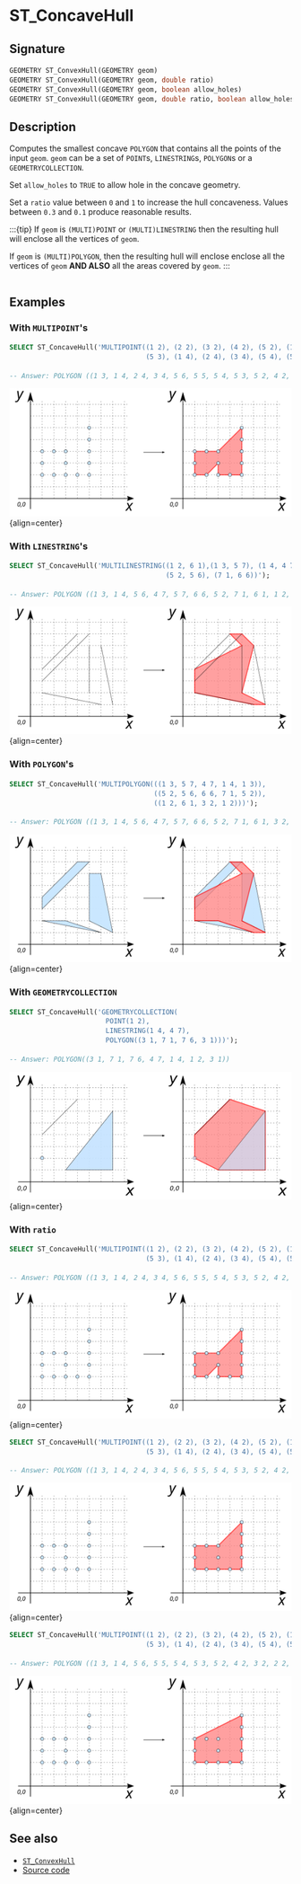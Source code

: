 # ST_ConcaveHull

## Signature

```sql
GEOMETRY ST_ConvexHull(GEOMETRY geom)
GEOMETRY ST_ConvexHull(GEOMETRY geom, double ratio)
GEOMETRY ST_ConvexHull(GEOMETRY geom, boolean allow_holes)
GEOMETRY ST_ConvexHull(GEOMETRY geom, double ratio, boolean allow_holes)
```

## Description

Computes the smallest concave `POLYGON` that contains all the points of the input `geom`.
`geom` can be a set of `POINT`s, `LINESTRING`s, `POLYGON`s or a
`GEOMETRYCOLLECTION`.

Set `allow_holes` to `TRUE` to allow hole in the concave geometry.

Set a `ratio` value between `0` and `1` to increase the hull concaveness. Values between `0.3` and `0.1` produce reasonable results. 

:::{tip}
If `geom` is `(MULTI)POINT` or `(MULTI)LINESTRING` then the resulting hull will enclose all the vertices of `geom`.

If `geom` is `(MULTI)POLYGON`, then the resulting hull will enclose enclose all the vertices of `geom` **AND ALSO** all the areas covered by `geom`.
:::


```{include} sfs-1-2-1.md
```

## Examples

### With `MULTIPOINT`'s

```sql
SELECT ST_ConcaveHull('MULTIPOINT((1 2), (2 2), (3 2), (4 2), (5 2), (1 3), (3 3), 
                                  (5 3), (1 4), (2 4), (3 4), (5 4), (5 5), (5 6))');

-- Answer: POLYGON ((1 3, 1 4, 2 4, 3 4, 5 6, 5 5, 5 4, 5 3, 5 2, 4 2, 3 2, 3 3, 2 2, 1 2, 1 3))
```

![](./ST_ConcaveHull_1.png){align=center}


### With `LINESTRING`'s

```sql
SELECT ST_ConcaveHull('MULTILINESTRING((1 2, 6 1),(1 3, 5 7), (1 4, 4 7), 
                                       (5 2, 5 6), (7 1, 6 6))');

-- Answer: POLYGON ((1 3, 1 4, 5 6, 4 7, 5 7, 6 6, 5 2, 7 1, 6 1, 1 2, 1 3))
```

![](./ST_ConcaveHull_4.png){align=center}


### With `POLYGON`'s

```sql
SELECT ST_ConcaveHull('MULTIPOLYGON(((1 3, 5 7, 4 7, 1 4, 1 3)), 
                                    ((5 2, 5 6, 6 6, 7 1, 5 2)), 
                                    ((1 2, 6 1, 3 2, 1 2)))');

-- Answer: POLYGON ((1 3, 1 4, 5 6, 4 7, 5 7, 6 6, 5 2, 7 1, 6 1, 3 2, 1 2, 1 3))
```

![](./ST_ConcaveHull_5.png){align=center}

### With `GEOMETRYCOLLECTION`

```sql
SELECT ST_ConcaveHull('GEOMETRYCOLLECTION(
                        POINT(1 2),
                        LINESTRING(1 4, 4 7),
                        POLYGON((3 1, 7 1, 7 6, 3 1)))');

-- Answer: POLYGON((3 1, 7 1, 7 6, 4 7, 1 4, 1 2, 3 1))
```

![](./ST_ConvexHull.png){align=center}

### With `ratio`

```sql
SELECT ST_ConcaveHull('MULTIPOINT((1 2), (2 2), (3 2), (4 2), (5 2), (1 3), (3 3), 
                                  (5 3), (1 4), (2 4), (3 4), (5 4), (5 5), (5 6))', 0.0);

-- Answer: POLYGON ((1 3, 1 4, 2 4, 3 4, 5 6, 5 5, 5 4, 5 3, 5 2, 4 2, 3 2, 3 3, 2 2, 1 2, 1 3))
```

![](./ST_ConcaveHull_1.png){align=center}

```sql
SELECT ST_ConcaveHull('MULTIPOINT((1 2), (2 2), (3 2), (4 2), (5 2), (1 3), (3 3), 
                                  (5 3), (1 4), (2 4), (3 4), (5 4), (5 5), (5 6))', 0.5);

-- Answer: POLYGON ((1 3, 1 4, 2 4, 3 4, 5 6, 5 5, 5 4, 5 3, 5 2, 4 2, 3 2, 2 2, 1 2, 1 3))
```
![](./ST_ConcaveHull_2.png){align=center}

```sql
SELECT ST_ConcaveHull('MULTIPOINT((1 2), (2 2), (3 2), (4 2), (5 2), (1 3), (3 3), 
                                  (5 3), (1 4), (2 4), (3 4), (5 4), (5 5), (5 6))', 1.0);

-- Answer: POLYGON ((1 3, 1 4, 5 6, 5 5, 5 4, 5 3, 5 2, 4 2, 3 2, 2 2, 1 2, 1 3))
```
![](./ST_ConcaveHull_3.png){align=center}






## See also

* [`ST_ConvexHull`](../ST_ConvexHull)
* <a href="https://github.com/orbisgis/h2gis/blob/master/h2gis-functions/src/main/java/org/h2gis/functions/spatial/operators/ST_ConcaveHull.java" target="_blank">Source code</a>
